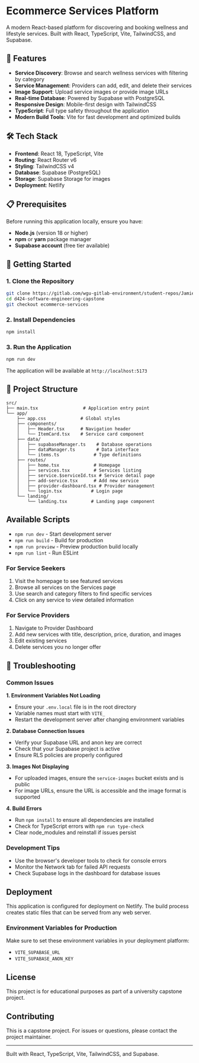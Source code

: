 # Ecommerce Services Platform

A modern React-based platform for discovering and booking wellness and lifestyle services. Built with React, TypeScript, Vite, TailwindCSS, and Supabase.

## 🚀 Features

- **Service Discovery**: Browse and search wellness services with filtering by category
- **Service Management**: Providers can add, edit, and delete their services
- **Image Support**: Upload service images or provide image URLs
- **Real-time Database**: Powered by Supabase with PostgreSQL
- **Responsive Design**: Mobile-first design with TailwindCSS
- **TypeScript**: Full type safety throughout the application
- **Modern Build Tools**: Vite for fast development and optimized builds

## 🛠️ Tech Stack

- **Frontend**: React 18, TypeScript, Vite
- **Routing**: React Router v6
- **Styling**: TailwindCSS v4
- **Database**: Supabase (PostgreSQL)
- **Storage**: Supabase Storage for images
- **Deployment**: Netlify

## 📋 Prerequisites

Before running this application locally, ensure you have:

- **Node.js** (version 18 or higher)
- **npm** or **yarn** package manager
- **Supabase account** (free tier available)

## 🚀 Getting Started

### 1. Clone the Repository

```bash
git clone https://gitlab.com/wgu-gitlab-environment/student-repos/Jamie_Garcia_9124/d424-software-engineering-capstone.git
cd d424-software-engineering-capstone
git checkout ecommerce-services
```

### 2. Install Dependencies

```bash
npm install
```


### 3. Run the Application

```bash
npm run dev
```

The application will be available at `http://localhost:5173`

## 📁 Project Structure

```
src/
├── main.tsx                 # Application entry point
└── app/
    ├── app.css             # Global styles
    ├── components/
    │   ├── Header.tsx      # Navigation header
    │   └── ItemCard.tsx    # Service card component
    ├── data/
    │   ├── supabaseManager.ts    # Database operations
    │   ├── dataManager.ts        # Data interface
    │   └── items.ts             # Type definitions
    ├── routes/
    │   ├── home.tsx             # Homepage
    │   ├── services.tsx         # Services listing
    │   ├── service.$serviceId.tsx # Service detail page
    │   ├── add-service.tsx      # Add new service
    │   ├── provider-dashboard.tsx # Provider management
    │   └── login.tsx           # Login page
    └── landing/
        └── landing.tsx         # Landing page component
```

##  Available Scripts

- `npm run dev` - Start development server
- `npm run build` - Build for production
- `npm run preview` - Preview production build locally
- `npm run lint` - Run ESLint


### For Service Seekers
1. Visit the homepage to see featured services
2. Browse all services on the Services page
3. Use search and category filters to find specific services
4. Click on any service to view detailed information

### For Service Providers
1. Navigate to Provider Dashboard
2. Add new services with title, description, price, duration, and images
3. Edit existing services
4. Delete services you no longer offer

## 🐛 Troubleshooting

### Common Issues

**1. Environment Variables Not Loading**
- Ensure your `.env.local` file is in the root directory
- Variable names must start with `VITE_`
- Restart the development server after changing environment variables

**2. Database Connection Issues**
- Verify your Supabase URL and anon key are correct
- Check that your Supabase project is active
- Ensure RLS policies are properly configured

**3. Images Not Displaying**
- For uploaded images, ensure the `service-images` bucket exists and is public
- For image URLs, ensure the URL is accessible and the image format is supported

**4. Build Errors**
- Run `npm install` to ensure all dependencies are installed
- Check for TypeScript errors with `npm run type-check`
- Clear node_modules and reinstall if issues persist

### Development Tips

- Use the browser's developer tools to check for console errors
- Monitor the Network tab for failed API requests
- Check Supabase logs in the dashboard for database issues

##  Deployment

This application is configured for deployment on Netlify. The build process creates static files that can be served from any web server.

### Environment Variables for Production
Make sure to set these environment variables in your deployment platform:
- `VITE_SUPABASE_URL`
- `VITE_SUPABASE_ANON_KEY`

## License

This project is for educational purposes as part of a university capstone project.

## Contributing

This is a capstone project. For issues or questions, please contact the project maintainer.

---

Built with React, TypeScript, Vite, TailwindCSS, and Supabase.